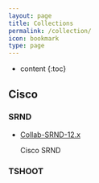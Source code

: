 ```yaml
---
layout: page
title: Collections
permalink: /collection/
icon: bookmark
type: page
---
```


* content
{:toc}

## Cisco

### SRND
* [Collab-SRND-12.x](https://www.cisco.com/c/en/us/td/docs/voice_ip_comm/cucm/srnd/collab12/collab12.html)

    Cisco SRND

### TSHOOT
